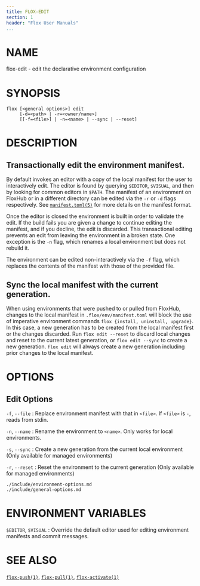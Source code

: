 ```yaml
---
title: FLOX-EDIT
section: 1
header: "Flox User Manuals"
...
```



# NAME

flox-edit - edit the declarative environment configuration

# SYNOPSIS

```
flox [<general options>] edit
     [-d=<path> | -r=<owner/name>]
     [[-f=<file>] | -n=<name> | --sync | --reset]
```

# DESCRIPTION

## Transactionally edit the environment manifest.

By default invokes an editor with a copy of the local manifest for the user to
interactively edit.
The editor is found by querying `$EDITOR`, `$VISUAL`,
and then by looking for common editors in `$PATH`.
The manifest of an environment on FloxHub or in a different directory
can be edited via the `-r` or `-d` flags respectively.
See [`manifest.toml(5)`](./manifest.toml.md) for more details on the manifest
format.

Once the editor is closed the environment is built in order to validate the
edit.
If the build fails you are given a change to continue editing the manifest,
and if you decline, the edit is discarded.
This transactional editing prevents an edit from leaving the environment in a
broken state.
One exception is the `-n` flag,
which renames a local environment but does not rebuild it.

The environment can be edited non-interactively via the `-f` flag,
which replaces the contents of the manifest with those of the provided file.

## Sync the local manifest with the current generation.

When using environments that were pushed to or pulled from FloxHub,
changes to the local manifest in `.flox/env/manifest.toml`
will block the use of imperative environment commands
`flox {install, uninstall, upgrade}`.
In this case, a new generation has to be created from the local manifest first
or the changes discarded.
Run `flox edit --reset` to discard local changes
and reset to the current latest generation,
or `flox edit --sync` to create a new generation.
`flox edit` will always create a new generation including prior changes
to the local manifest.


# OPTIONS

## Edit Options

`-f`, `--file`
:   Replace environment manifest with that in `<file>`.
    If `<file>` is `-`, reads from stdin.

`-n`, `--name`
:   Rename the environment to `<name>`.
    Only works for local environments.

`-s`, `--sync`
:   Create a new generation from the current local environment
    (Only available for managed environments)

`-r`, `--reset`
:   Reset the environment to the current generation
    (Only available for managed environments)

```{.include}
./include/environment-options.md
./include/general-options.md
```

# ENVIRONMENT VARIABLES

`$EDITOR`, `$VISUAL`
:   Override the default editor used for editing environment manifests and commit messages.

# SEE ALSO
[`flox-push(1)`](./flox-push.md),
[`flox-pull(1)`](./flox-pull.md),
[`flox-activate(1)`](./flox-activate.md)
